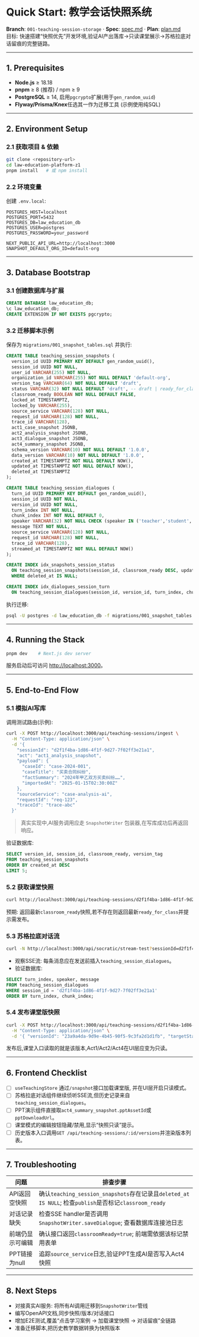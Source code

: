 # Quick Start: 教学会话快照系统

**Branch**: `001-teaching-session-storage` · **Spec**: [spec.md](./spec.md) · **Plan**: [plan.md](./plan.md)  
目标: 快速搭建“快照优先”开发环境,验证AI产出落库→只读课堂展示→苏格拉底对话留痕的完整链路。

---

## 1. Prerequisites

- **Node.js** ≥ 18.18  
- **pnpm** ≥ 8 (推荐) / npm ≥ 9  
- **PostgreSQL** ≥ 14, 启用`pgcrypto`扩展(用于`gen_random_uuid`)  
- **Flyway/Prisma/Knex**任选其一作为迁移工具 (示例使用纯SQL)

---

## 2. Environment Setup

### 2.1 获取项目 & 依赖

```bash
git clone <repository-url>
cd law-education-platform-z1
pnpm install   # 或 npm install
```

### 2.2 环境变量

创建 `.env.local`:

```dotenv
POSTGRES_HOST=localhost
POSTGRES_PORT=5432
POSTGRES_DB=law_education_db
POSTGRES_USER=postgres
POSTGRES_PASSWORD=your_password

NEXT_PUBLIC_API_URL=http://localhost:3000
SNAPSHOT_DEFAULT_ORG_ID=default-org
```

---

## 3. Database Bootstrap

### 3.1 创建数据库与扩展

```sql
CREATE DATABASE law_education_db;
\c law_education_db;
CREATE EXTENSION IF NOT EXISTS pgcrypto;
```

### 3.2 迁移脚本示例

保存为 `migrations/001_snapshot_tables.sql` 并执行:

```sql
CREATE TABLE teaching_session_snapshots (
  version_id UUID PRIMARY KEY DEFAULT gen_random_uuid(),
  session_id UUID NOT NULL,
  user_id VARCHAR(255) NOT NULL,
  organization_id VARCHAR(255) NOT NULL DEFAULT 'default-org',
  version_tag VARCHAR(64) NOT NULL DEFAULT 'draft',
  status VARCHAR(32) NOT NULL DEFAULT 'draft', -- draft | ready_for_class | classroom_ready | archived
  classroom_ready BOOLEAN NOT NULL DEFAULT FALSE,
  locked_at TIMESTAMPTZ,
  locked_by VARCHAR(255),
  source_service VARCHAR(128) NOT NULL,
  request_id VARCHAR(128) NOT NULL,
  trace_id VARCHAR(128),
  act1_case_snapshot JSONB,
  act2_analysis_snapshot JSONB,
  act3_dialogue_snapshot JSONB,
  act4_summary_snapshot JSONB,
  schema_version VARCHAR(10) NOT NULL DEFAULT '1.0.0',
  data_version VARCHAR(10) NOT NULL DEFAULT '1.0.0',
  created_at TIMESTAMPTZ NOT NULL DEFAULT NOW(),
  updated_at TIMESTAMPTZ NOT NULL DEFAULT NOW(),
  deleted_at TIMESTAMPTZ
);

CREATE TABLE teaching_session_dialogues (
  turn_id UUID PRIMARY KEY DEFAULT gen_random_uuid(),
  session_id UUID NOT NULL,
  version_id UUID NOT NULL,
  turn_index INT NOT NULL,
  chunk_index INT NOT NULL DEFAULT 0,
  speaker VARCHAR(32) NOT NULL CHECK (speaker IN ('teacher','student','assistant')),
  message TEXT NOT NULL,
  source_service VARCHAR(128) NOT NULL,
  request_id VARCHAR(128) NOT NULL,
  trace_id VARCHAR(128),
  streamed_at TIMESTAMPTZ NOT NULL DEFAULT NOW()
);

CREATE INDEX idx_snapshots_session_status
  ON teaching_session_snapshots(session_id, classroom_ready DESC, updated_at DESC)
  WHERE deleted_at IS NULL;

CREATE INDEX idx_dialogues_session_turn
  ON teaching_session_dialogues(session_id, version_id, turn_index, chunk_index);
```

执行迁移:

```bash
psql -U postgres -d law_education_db -f migrations/001_snapshot_tables.sql
```

---

## 4. Running the Stack

```bash
pnpm dev    # Next.js dev server
```

服务启动后可访问 [http://localhost:3000](http://localhost:3000)。

---

## 5. End-to-End Flow

### 5.1 模拟AI写库

调用测试路由(示例):

```bash
curl -X POST http://localhost:3000/api/teaching-sessions/ingest \
  -H "Content-Type: application/json" \
  -d '{
    "sessionId": "d2f1f4ba-1d86-4f1f-9d27-7f02ff3e21a1",
    "act": "act1_analysis_snapshot",
    "payload": {
      "caseId": "case-2024-001",
      "caseTitle": "买卖合同纠纷",
      "factSummary": "2024年甲乙双方买卖纠纷……",
      "importedAt": "2025-01-15T02:30:00Z"
    },
    "sourceService": "case-analysis-ai",
    "requestId": "req-123",
    "traceId": "trace-abc"
  }'
```

> 真实实现中,AI服务调用应走 `SnapshotWriter` 包装器,在写库成功后再返回响应。

验证数据库:

```sql
SELECT version_id, session_id, classroom_ready, version_tag
FROM teaching_session_snapshots
ORDER BY created_at DESC
LIMIT 5;
```

### 5.2 获取课堂快照

```bash
curl http://localhost:3000/api/teaching-sessions/d2f1f4ba-1d86-4f1f-9d27-7f02ff3e21a1/snapshot
```

预期: 返回最新`classroom_ready`快照,若不存在则返回最新`ready_for_class`并提示需发布。

### 5.3 苏格拉底对话流

```bash
curl -N http://localhost:3000/api/socratic/stream-test?sessionId=d2f1f4ba-1d86-4f1f-9d27-7f02ff3e21a1
```

- 观察SSE流: 每条消息应在发送前插入`teaching_session_dialogues`。
- 验证数据库:

```sql
SELECT turn_index, speaker, message
FROM teaching_session_dialogues
WHERE session_id = 'd2f1f4ba-1d86-4f1f-9d27-7f02ff3e21a1'
ORDER BY turn_index, chunk_index;
```

### 5.4 发布课堂版快照

```bash
curl -X POST http://localhost:3000/api/teaching-sessions/d2f1f4ba-1d86-4f1f-9d27-7f02ff3e21a1/publish \
  -H "Content-Type: application/json" \
  -d '{ "versionId": "23a9a4da-9d9e-4b45-90f5-9c3fa2d1d1fb", "targetStatus": "classroom_ready" }'
```

发布后,课堂入口读取的就是该版本,Act1/Act2/Act4在UI层应变为只读。

---

## 6. Frontend Checklist

- [ ] `useTeachingStore` 通过`/snapshot`接口加载课堂版, 并在UI层开启只读模式。  
- [ ] 苏格拉底对话组件继续侦听SSE流,但历史记录来自`teaching_session_dialogues`。  
- [ ] PPT演示组件直接取`act4_summary_snapshot.pptAssetId`或`pptDownloadUrl`。  
- [ ] 课堂模式的编辑按钮隐藏/禁用,显示“快照只读”提示。  
- [ ] 历史版本入口调用`GET /api/teaching-sessions/:id/versions`并渲染版本列表。

---

## 7. Troubleshooting

| 问题 | 排查步骤 |
| ---- | -------- |
| API返回空快照 | 确认`teaching_session_snapshots`存在记录且`deleted_at IS NULL`; 检查`publish`是否标记`classroom_ready` |
| 对话记录缺失 | 检查SSE handler是否调用`SnapshotWriter.saveDialogue`; 查看数据库连接池日志 |
| 前端仍显示可编辑 | 确认接口返回`classroomReady=true`; 前端需依据该标记禁用表单 |
| PPT链接为null | 追踪`source_service`日志,验证PPT生成AI是否写入Act4快照 |

---

## 8. Next Steps

- 对接真实AI服务: 将所有AI调用迁移到`SnapshotWriter`管线  
- 编写OpenAPI文档,同步快照/版本/对话接口  
- 增加E2E测试,覆盖“点击学习案例 → 加载课堂快照 → 对话留痕”全链路  
- 准备迁移脚本,把历史教学数据转换为快照版本
